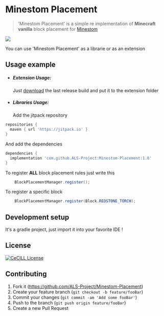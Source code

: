 # Minestom Placement
> 'Minestom Placement' is a simple re implementation of **Minecraft vanilla** block placement for [Minestom](https://minestom.net/)

[![](https://jitpack.io/v/ALS-Project/Minestom-Placement.svg)](https://jitpack.io/#ALS-Project/Minestom-Placement)

You can use 'Minestom Placement' as a librarie or as an extension

## Usage example
- ##### Extension Usage:
  Just [download](https://github.com/ALS-Project/Minestom-Placement/releases/latest) the last release build and put it to the extension folder

- ##### Libraries Usage:
  Add the jitpack repository

```groovy
repositories {
  maven { url 'https://jitpack.io' }
}
```

And add the dependencies
```groovy
dependencies {
  implementation 'com.github.ALS-Project:Minestom-Placement:1.0'
}
```

To register **ALL** block placement rules just write this
```java
    BlockPlacementManager.register();
```

To register a specific block
```java
    BlockPlacementManager.register(Block.REDSTONE_TORCH);
```

## Development setup
It's a gradle project, just import it into your favorite IDE !

## License
[![CeCILL License](https://img.shields.io/badge/License-CeCILL-green.svg)](http://www.cecill.info/licences/Licence_CeCILL_V2.1-en.txt)

## Contributing

1. Fork it (<https://github.com/ALS-Project/Minestom-Placement>)
2. Create your feature branch (`git checkout -b feature/fooBar`)
3. Commit your changes (`git commit -am 'Add some fooBar'`)
4. Push to the branch (`git push origin feature/fooBar`)
5. Create a new Pull Request
